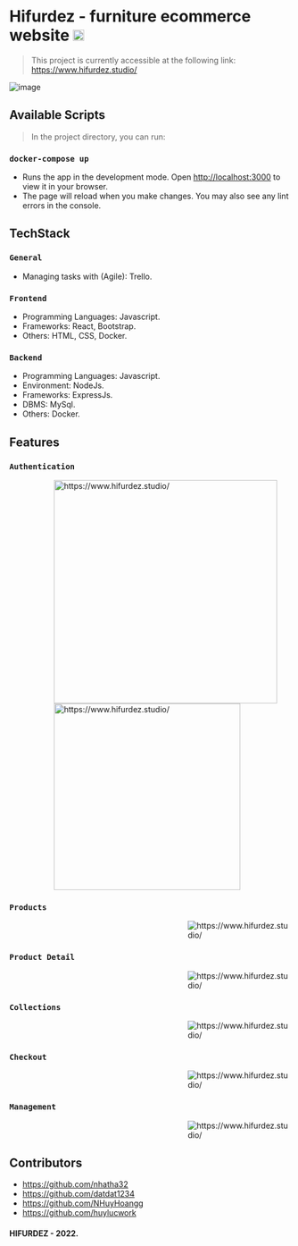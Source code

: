# Hifurdez - furniture ecommerce website <img src="https://res.cloudinary.com/dfbdpzz8q/image/upload/v1678427512/samples/logo-mini_g30mjb.png"  alt="https://www.hifurdez.studio/" width="20" />

> This project is currently accessible at the following link: https://www.hifurdez.studio/
> 
![image](https://user-images.githubusercontent.com/104556775/224242494-bd17df15-5267-451c-bcc0-feaa80697308.png)

## Available Scripts

> In the project directory, you can run:

### `docker-compose up`

- Runs the app in the development mode. Open [http://localhost:3000](http://localhost:3000) to view it in your browser.
- The page will reload when you make changes. You may also see any lint errors in the console.

## TechStack

### `General`
- Managing tasks with (Agile): Trello.


### `Frontend`
- Programming Languages: Javascript.
- Frameworks: React, Bootstrap.
- Others: HTML, CSS, Docker.

### `Backend`
- Programming Languages: Javascript.
- Environment: NodeJs.
- Frameworks: ExpressJs.
- DBMS: MySql.
- Others: Docker.

## Features

### `Authentication`

<dl><dd><dl><dd><dl>
<img src="https://user-images.githubusercontent.com/104556775/224239336-4fc42aec-eb73-464b-bb5e-c1fba30b1241.png"  alt="https://www.hifurdez.studio/" width="400" /> <img src="https://user-images.githubusercontent.com/104556775/224239530-b522e49c-1df6-4adb-aacc-ed5b05f5792a.png"  alt="https://www.hifurdez.studio/" width="334" />
</dl></dd></dl></dd></dl>

### `Products`

<dl><dd><dl><dd><dl><dd><dl><dd><dl><dd><dl><dd><dl><dd><dl><dd>
<img src="https://user-images.githubusercontent.com/104556775/224242254-5162e5c5-d905-4011-a424-2679bb0b4245.png"  alt="https://www.hifurdez.studio/"  /> 
</dd></dl></dd></dl></dd></dl></dd></dl></dd></dl></dd></dl></dd></dl></dd></dl>

### `Product Detail`

<dl><dd><dl><dd><dl><dd><dl><dd><dl><dd><dl><dd><dl><dd><dl><dd>
<img src="https://user-images.githubusercontent.com/104556775/224242999-4e91f551-d7a2-40e1-8c1a-7d14fa2c08c1.png"  alt="https://www.hifurdez.studio/" />
</dd></dl></dd></dl></dd></dl></dd></dl></dd></dl></dd></dl></dd></dl></dd></dl>

### `Collections`

<dl><dd><dl><dd><dl><dd><dl><dd><dl><dd><dl><dd><dl><dd><dl><dd>
<img src="https://user-images.githubusercontent.com/104556775/224243398-4b919f52-f807-40e8-abce-d7528cd1ee6a.png"  alt="https://www.hifurdez.studio/" /> 
</dd></dl></dd></dl></dd></dl></dd></dl></dd></dl></dd></dl></dd></dl></dd></dl>

### `Checkout`

<dl><dd><dl><dd><dl><dd><dl><dd><dl><dd><dl><dd><dl><dd><dl><dd>
<img src="https://user-images.githubusercontent.com/104556775/224243488-735d983b-3301-452d-8f63-5f8a54649ef4.png"  alt="https://www.hifurdez.studio/" /> 
</dd></dl></dd></dl></dd></dl></dd></dl></dd></dl></dd></dl></dd></dl></dd></dl>

### `Management`

<dl><dd><dl><dd><dl><dd><dl><dd><dl><dd><dl><dd><dl><dd><dl><dd>
<img src="https://user-images.githubusercontent.com/104556775/224243619-0a1d1e17-1a0e-4bae-9244-e29d66fd5b73.png"  alt="https://www.hifurdez.studio/" /> 
</dd></dl></dd></dl></dd></dl></dd></dl></dd></dl></dd></dl></dd></dl></dd></dl>

## Contributors
- https://github.com/nhatha32
- https://github.com/datdat1234
- https://github.com/NHuyHoangg
- https://github.com/huylucwork

#### HIFURDEZ - 2022.
